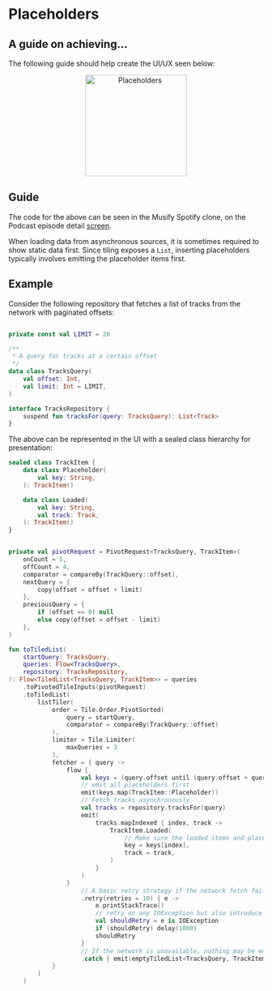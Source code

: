 # Placeholders

## A guide on achieving...

The following guide should help create the UI/UX seen below:

<p align="center">
    <img src="../../images/placeholders.gif" alt="Placeholders" width="200"/>
</p>

## Guide

The code for the above can be seen in the Musify Spotify clone, on the Podcast
episode detail [screen](https://github.com/tunjid/Musify/blob/main/app/src/main/java/com/example/musify/ui/screens/searchscreen/StateProduction.kt).

When loading data from asynchronous sources, it is sometimes required to show static data first.
Since tiling exposes a `List`, inserting placeholders typically involves emitting the placeholder
items first.

## Example

Consider the following repository that fetches a list of tracks from the network with paginated
offsets:

```kotlin

private const val LIMIT = 20

/**
 * A query for tracks at a certain offset
 */
data class TracksQuery(
    val offset: Int,
    val limit: Int = LIMIT,
)

interface TracksRepository {
    suspend fun tracksFor(query: TracksQuery): List<Track>
}
```

The above can be represented in the UI with a sealed class hierarchy for presentation:

```kotlin
sealed class TrackItem {
    data class Placeholder(
        val key: String,
    ): TrackItem()

    data class Loaded(
        val key: String,
        val track: Track,
    ): TrackItem()
}
```

```kotlin

private val pivotRequest = PivotRequest<TracksQuery, TrackItem>(
    onCount = 5,
    offCount = 4,
    comparator = compareBy(TrackQuery::offset),
    nextQuery = {
        copy(offset = offset + limit)
    },
    previousQuery = {
        if (offset == 0) null
        else copy(offset = offset - limit)
    },
)

fun toTiledList(
    startQuery: TracksQuery,
    queries: Flow<TracksQuery>,
    repository: TracksRepository,
): Flow<TiledList<TracksQuery, TrackItem>> = queries
    .toPivotedTileInputs(pivotRequest)
    .toTiledList(
        listTiler(
            order = Tile.Order.PivotSorted(
                query = startQuery,
                comparator = compareBy(TrackQuery::offset)
            ),
            limiter = Tile.Limiter(
                maxQueries = 3
            ),
            fetcher = { query ->
                flow {
                    val keys = (query.offset until (query.offset + query.limit))
                    // emit all placeholders first
                    emit(keys.map(TrackItem::Placeholder))
                    // Fetch tracks asynchronously
                    val tracks = repository.tracksFor(query)
                    emit(
                        tracks.mapIndexed { index, track ->
                            TrackItem.Loaded(
                                // Make sure the loaded items and placeholders share the same keys
                                key = keys[index],
                                track = track,
                            )
                        }
                    )
                }
                    // A basic retry strategy if the network fetch fails
                    .retry(retries = 10) { e ->
                        e.printStackTrace()
                        // retry on any IOException but also introduce delay if retrying
                        val shouldRetry = e is IOException
                        if (shouldRetry) delay(1000)
                        shouldRetry
                    }
                    // If the network is unavailable, nothing may be emitted
                    .catch { emit(emptyTiledList<TracksQuery, TrackItem>()) }
            }
        )
    )
```
